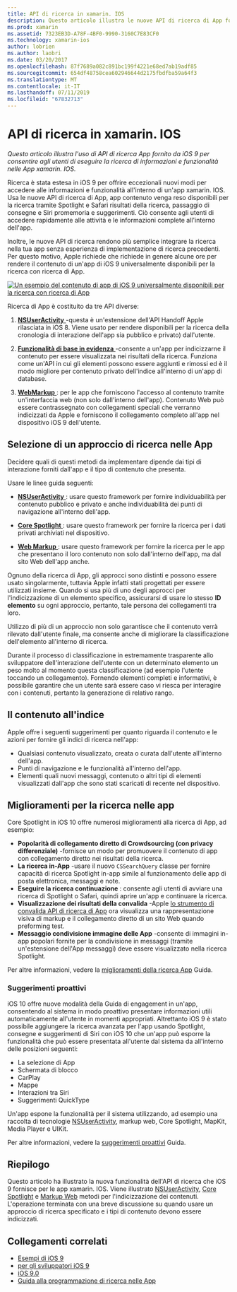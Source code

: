 ```yaml
---
title: API di ricerca in xamarin. IOS
description: Questo articolo illustra le nuove API di ricerca di App fornito da iOS 9 di consentire agli utenti di eseguire la ricerca di informazioni e funzionalità nelle App xamarin. IOS.
ms.prod: xamarin
ms.assetid: 7323EB3D-A78F-4BF0-9990-3160C7E83CF0
ms.technology: xamarin-ios
author: lobrien
ms.author: laobri
ms.date: 03/20/2017
ms.openlocfilehash: 87f7689a082c891bc199f4221e68ed7ab19adf85
ms.sourcegitcommit: 654df48758cea602946644d2175fbdfba59a64f3
ms.translationtype: MT
ms.contentlocale: it-IT
ms.lasthandoff: 07/11/2019
ms.locfileid: "67832713"
---
```

# <a name="search-apis-in-xamarinios"></a>API di ricerca in xamarin. IOS

_Questo articolo illustra l'uso di API di ricerca App fornito da iOS 9 per consentire agli utenti di eseguire la ricerca di informazioni e funzionalità nelle App xamarin. IOS._

Ricerca è stata estesa in iOS 9 per offrire eccezionali nuovi modi per accedere alle informazioni e funzionalità all'interno di un'app xamarin. IOS. Usa le nuove API di ricerca di App, app contenuto venga reso disponibili per la ricerca tramite Spotlight e Safari risultati della ricerca, passaggio di consegne e Siri promemoria e suggerimenti. Ciò consente agli utenti di accedere rapidamente alle attività e le informazioni complete all'interno dell'app.

Inoltre, le nuove API di ricerca rendono più semplice integrare la ricerca nella tua app senza esperienza di implementazione di ricerca precedenti. Per questo motivo, Apple richiede che richiede in genere alcune ore per rendere il contenuto di un'app di iOS 9 universalmente disponibili per la ricerca con ricerca di App.

[![](images/intro01.png "Un esempio del contenuto di app di iOS 9 universalmente disponibili per la ricerca con ricerca di App")](images/intro01.png#lightbox)

Ricerca di App è costituito da tre API diverse:

1. [**NSUserActivity** ](nsuseractivity.md) -questa è un'estensione dell'API Handoff Apple rilasciata in iOS 8. Viene usato per rendere disponibili per la ricerca della cronologia di interazione dell'app sia pubblico e privato) dall'utente.

2. [**Funzionalità di base in evidenza** ](corespotlight.md) -consente a un'app per indicizzarne il contenuto per essere visualizzata nei risultati della ricerca. Funziona come un'API in cui gli elementi possono essere aggiunti e rimossi ed è il modo migliore per contenuto privato dell'indice all'interno di un'app di database.

3. [**WebMarkup** ](web-markup.md) : per le app che forniscono l'accesso al contenuto tramite un'interfaccia web (non solo dall'interno dell'app). Contenuto Web può essere contrassegnato con collegamenti speciali che verranno indicizzati da Apple e forniscono il collegamento completo all'app nel dispositivo iOS 9 dell'utente.

## <a name="selecting-an-app-search-approach"></a>Selezione di un approccio di ricerca nelle App

Decidere quali di questi metodi da implementare dipende dai tipi di interazione forniti dall'app e il tipo di contenuto che presenta.

Usare le linee guida seguenti:

- [**NSUserActivity** ](nsuseractivity.md) : usare questo framework per fornire individuabilità per contenuto pubblico e privato e anche individuabilità dei punti di navigazione all'interno dell'app.

- [**Core Spotlight** ](corespotlight.md) : usare questo framework per fornire la ricerca per i dati privati archiviati nel dispositivo.

- [**Web Markup** ](web-markup.md) : usare questo framework per fornire la ricerca per le app che presentano il loro contenuto non solo dall'interno dell'app, ma dal sito Web dell'app anche.

Ognuno della ricerca di App, gli approcci sono distinti e possono essere usato singolarmente, tuttavia Apple infatti stati progettati per essere utilizzati insieme. Quando si usa più di uno degli approcci per l'indicizzazione di un elemento specifico, assicurarsi di usare lo stesso **ID elemento** su ogni approccio, pertanto, tale persona dei collegamenti tra loro.

Utilizzo di più di un approccio non solo garantisce che il contenuto verrà rilevato dall'utente finale, ma consente anche di migliorare la classificazione dell'elemento all'interno di ricerca.

Durante il processo di classificazione in estremamente trasparente allo sviluppatore dell'interazione dell'utente con un determinato elemento un peso molto al momento questa classificazione (ad esempio l'utente toccando un collegamento).
Fornendo elementi completi e informativi, è possibile garantire che un utente sarà essere caso vi riesca per interagire con i contenuti, pertanto la generazione di relativo rango.

## <a name="what-content-to-index"></a>Il contenuto all'indice

Apple offre i seguenti suggerimenti per quanto riguarda il contenuto e le azioni per fornire gli indici di ricerca nell'app:

- Qualsiasi contenuto visualizzato, creata o curata dall'utente all'interno dell'app.
- Punti di navigazione e le funzionalità all'interno dell'app.
- Elementi quali nuovi messaggi, contenuto o altri tipi di elementi visualizzati dall'app che sono stati scaricati di recente nel dispositivo.

## <a name="app-search-enhancements"></a>Miglioramenti per la ricerca nelle app

Core Spotlight in iOS 10 offre numerosi miglioramenti alla ricerca di App, ad esempio:

- **Popolarità di collegamento diretto di Crowdsourcing (con privacy differenziale)** -fornisce un modo per promuovere il contenuto di app con collegamento diretto nei risultati della ricerca.
- **La ricerca in-App** -usare il nuovo `CSSearchQuery` classe per fornire capacità di ricerca Spotlight in-app simile al funzionamento delle app di posta elettronica, messaggi e note.
- **Eseguire la ricerca continuazione** : consente agli utenti di avviare una ricerca di Spotlight o Safari, quindi aprire un'app e continuare la ricerca.
- **Visualizzazione dei risultati della convalida** -Apple [lo strumento di convalida API di ricerca di App](https://search.developer.apple.com/appsearch-validation-tool) ora visualizza una rappresentazione visiva di markup e il collegamento diretto di un sito Web quando preforming test.
- **Messaggio condivisione immagine delle App** -consente di immagini in-app popolari fornite per la condivisione in messaggi (tramite un'estensione dell'App messaggi) deve essere visualizzato nella ricerca Spotlight.

Per altre informazioni, vedere la [miglioramenti della ricerca App](~/ios/platform/search/app-search-enhancements.md) Guida.

### <a name="proactive-suggestions"></a>Suggerimenti proattivi

iOS 10 offre nuove modalità della Guida di engagement in un'app, consentendo al sistema in modo proattivo presentare informazioni utili automaticamente all'utente in momenti appropriati. Altrettanto iOS 9 è stato possibile aggiungere la ricerca avanzata per l'app usando Spotlight, consegne e suggerimenti di Siri con iOS 10 che un'app può esporre la funzionalità che può essere presentata all'utente dal sistema da all'interno delle posizioni seguenti:

- La selezione di App
- Schermata di blocco
- CarPlay
- Mappe
- Interazioni tra Siri
- Suggerimenti QuickType 

Un'app espone la funzionalità per il sistema utilizzando, ad esempio una raccolta di tecnologie [NSUserActivity](xref:Foundation.NSUserActivity), markup web, Core Spotlight, MapKit, Media Player e UIKit.

Per altre informazioni, vedere la [suggerimenti proattivi](~/ios/platform/search/proactive-suggestions.md) Guida.

## <a name="summary"></a>Riepilogo

Questo articolo ha illustrato la nuova funzionalità dell'API di ricerca che iOS 9 fornisce per le app xamarin. IOS. Viene illustrato [NSUserActivity](nsuseractivity.md), [Core Spotlight](corespotlight.md) e [Markup Web](web-markup.md) metodi per l'indicizzazione dei contenuti. L'operazione terminata con una breve discussione su quando usare un approccio di ricerca specificato e i tipi di contenuto devono essere indicizzati.



## <a name="related-links"></a>Collegamenti correlati

- [Esempi di iOS 9](https://developer.xamarin.com/samples/ios/iOS9/)
- [per gli sviluppatori iOS 9](https://developer.apple.com/ios/pre-release/)
- [iOS 9.0](https://developer.apple.com/library/prerelease/ios/releasenotes/General/WhatsNewIniOS/Articles/iOS9.html)
- [Guida alla programmazione di ricerca nelle App](https://developer.apple.com/library/prerelease/ios/documentation/General/Conceptual/AppSearch/index.html#//apple_ref/doc/uid/TP40016308)
